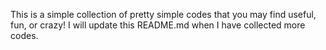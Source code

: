 This is a simple collection of pretty simple codes that you may find useful, fun, or crazy!
I will update this README.md when I have collected more codes.
